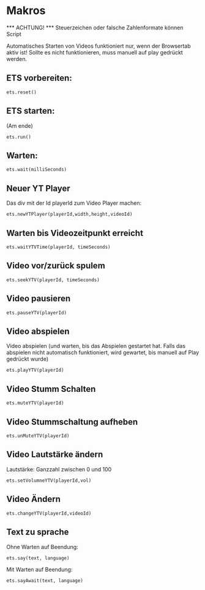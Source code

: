 <!--

@ets.reset
console.log("ets.reset");
@end

@ets.run
console.log("ets.run");
window.setTimeout(function() {emanager.runProgram(build_program)},1);
@end

@ets.wait
build_program.push(new WaitProgramLine(@0));
@end

@ets.newYTPlayer
build_program.push(new NewPlayerProgramLine( "@0" , @1, @2, "@3"));
@end

@ets.waitYTVTime
build_program.push(new WaitForPositionProgramLine("@0", @1));
@end

@ets.seekYTV
build_program.push(new SeekProgramLine("@0", @1));
@end

@ets.playYTV
build_program.push(new PlayProgramLine("@0"));
@end

@ets.pauseYTV
build_program.push(new PauseProgramLine("@0"));
@end

@ets.changeYTV
build_program.push(new LoadVideoProgramLine("@0","@1"));
@end

@ets.say
build_program.push(new TextToSpeachProgramLine("@0","@1",false));
@end

@ets.sayAwait
build_program.push(new TextToSpeachProgramLine("@0","@1",true));
@end

@ets.muteYTV
bulid_program.push(new MuteVideoProgramLine("@0"));
@end

@ets.unMuteYTV
bulid_program.push(new UnMuteVideoProgramLine("@0"));
@end

@ets.setVolumneYTV
bulid_program.push(new SetVideoVolumneProgamLine("@0",@1));
@end

-->
# Makros
*** ACHTUNG! ***
Steuerzeichen oder falsche Zahlenformate können Script

Automatisches Starten von Videos funktioniert nur, wenn der Browsertab aktiv ist!
Sollte es nicht funktionieren, muss manuell auf play gedrückt werden.


## ETS vorbereiten:

`ets.reset()`

## ETS starten:

(Am ende)

`ets.run()`

## Warten:

`ets.wait(milliSeconds)`

## Neuer YT Player

Das div mit der Id playerId zum Video Player machen:

`ets.newYTPlayer(playerId,width,height,videoId)`

## Warten bis Videozeitpunkt erreicht

`ets.waitYTVTime(playerId, timeSeconds)`

## Video vor/zurück spulem

`ets.seekYTV(playerId, timeSeconds)`

## Video pausieren

`ets.pauseYTV(playerId)`

## Video abspielen

Video abspielen (und warten, bis das Abspielen gestartet hat. Falls das abspielen nicht automatisch funktioniert, wird gewartet, bis manuell auf Play gedrückt wurde)

`ets.playYTV(playerId)`

## Video Stumm Schalten

`ets.muteYTV(playerId)`

## Video Stummschaltung aufheben

`ets.unMuteYTV(playerId)`

## Video Lautstärke ändern

Lautstärke: Ganzzahl zwischen 0 und 100

`ets.setVolumneYTV(playerId,vol)`

## Video Ändern

`ets.changeYTV(playerId,videoId)`

## Text zu sprache

Ohne Warten auf Beendung:

`ets.say(text, language)`

Mit Warten auf Beendung:

`ets.sayAwait(text, language)`
